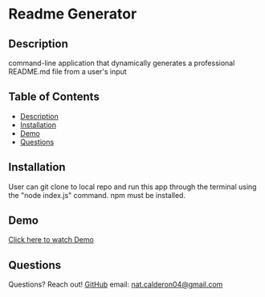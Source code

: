 # Readme Generator
  

  ## Description
  command-line application that dynamically generates a professional README.md file from a user's input

  ## Table of Contents
  * [Description](#description)
  * [Installation](#installation)
  * [Demo](#Demo)
  * [Questions](#questions)
  
  ## Installation 
  User can git clone to local repo and run this app through the terminal using the "node index.js" command. npm must be installed.
  
  ## Demo
   [Click here to watch Demo](https://drive.google.com/file/d/1vKhNnviFmFrE8BVQeFsXM9lncYa208DY/view?usp=sharing)
 
  ## Questions
  Questions? Reach out! [GitHub](https://www.github.com/natcalderon)  email: nat.calderon04@gmail.com  
